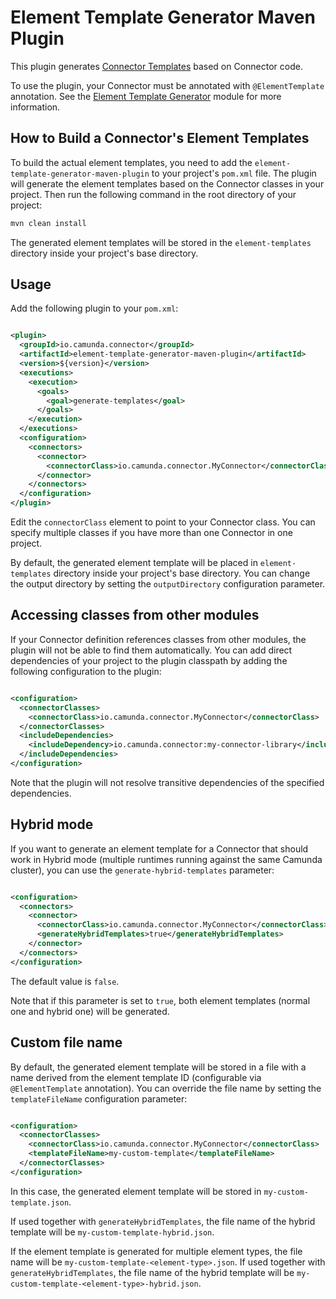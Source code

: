 # Element Template Generator Maven Plugin

This plugin
generates [Connector Templates](https://docs.camunda.io/docs/components/connectors/custom-built-connectors/connector-templates/)
based on Connector code.

To use the plugin, your Connector must be annotated with `@ElementTemplate` annotation.
See the [Element Template Generator](../core) module for more information.

## How to Build a Connector's Element Templates

To build the actual element templates, you need to add the `element-template-generator-maven-plugin` to your project's
`pom.xml` file. The plugin will generate the element templates based on the Connector classes in your project.
Then run the following command in the root directory of your project:

```bash
mvn clean install
```

The generated element templates will be stored in the `element-templates` directory inside your project's base
directory.

## Usage

Add the following plugin to your `pom.xml`:

```xml

<plugin>
  <groupId>io.camunda.connector</groupId>
  <artifactId>element-template-generator-maven-plugin</artifactId>
  <version>${version}</version>
  <executions>
    <execution>
      <goals>
        <goal>generate-templates</goal>
      </goals>
    </execution>
  </executions>
  <configuration>
    <connectors>
      <connector>
        <connectorClass>io.camunda.connector.MyConnector</connectorClass>
      </connector>
    </connectors>
  </configuration>
</plugin>
```

Edit the `connectorClass` element to point to your Connector class. You can specify multiple
classes if you have more than one Connector in one project.

By default, the generated element template will be placed in `element-templates` directory inside
your project's base directory. You can change the output directory by setting the `outputDirectory`
configuration parameter.

## Accessing classes from other modules

If your Connector definition references classes from other modules, the plugin will not be able
to find them automatically. You can add direct dependencies of your project to the plugin classpath
by adding the following configuration to the plugin:

```xml

<configuration>
  <connectorClasses>
    <connectorClass>io.camunda.connector.MyConnector</connectorClass>
  </connectorClasses>
  <includeDependencies>
    <includeDependency>io.camunda.connector:my-connector-library</includeDependency>
  </includeDependencies>
</configuration>
```

Note that the plugin will not resolve transitive dependencies of the specified dependencies.

## Hybrid mode

If you want to generate an element template for a Connector that should work in Hybrid mode
(multiple runtimes running against the same Camunda cluster), you can use the
`generate-hybrid-templates` parameter:

```xml

<configuration>
  <connectors>
    <connector>
      <connectorClass>io.camunda.connector.MyConnector</connectorClass>
      <generateHybridTemplates>true</generateHybridTemplates>
    </connector>
  </connectors>
</configuration>
```

The default value is `false`.

Note that if this parameter is set to `true`, both element templates (normal one and hybrid one)
will be generated.

## Custom file name

By default, the generated element template will be stored in a file with a name derived from
the element template ID (configurable via `@ElementTemplate` annotation). You can override
the file name by setting the `templateFileName` configuration parameter:

```xml

<configuration>
  <connectorClasses>
    <connectorClass>io.camunda.connector.MyConnector</connectorClass>
    <templateFileName>my-custom-template</templateFileName>
  </connectorClasses>
</configuration>
```

In this case, the generated element template will be stored in `my-custom-template.json`.

If used together with `generateHybridTemplates`, the file name of the hybrid template will be
`my-custom-template-hybrid.json`.

If the element template is generated for multiple element types, the file name will be
`my-custom-template-<element-type>.json`. If used together with `generateHybridTemplates`, the
file name of the hybrid template will be `my-custom-template-<element-type>-hybrid.json`.
